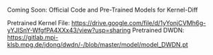 Coming Soon: Official Code and Pre-Trained Models for Kernel-Diff

Pretrained Kernel File: https://drive.google.com/file/d/1yYonjCVMh6g-yYJISnY-WfgfPA4XXx43/view?usp=sharing
Pretrained DWDN: https://gitlab.mpi-klsb.mpg.de/jdong/dwdn/-/blob/master/model/model_DWDN.pt


